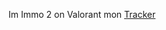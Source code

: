 Im Immo 2 on Valorant mon [Tracker](https://tracker.gg/valorant/profile/riot/Horalta%230538/overview)
